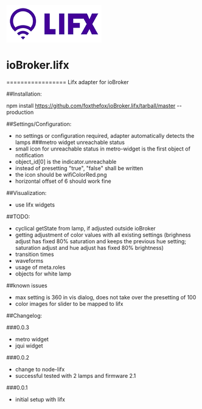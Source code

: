 ![Logo](admin/lifx_logo.png)
# ioBroker.lifx
=================
Lifx adapter for ioBroker

##Installation:

npm install https://github.com/foxthefox/ioBroker.lifx/tarball/master --production

##Settings/Configuration:
- no settings or configuration required, adapter automatically detects the lamps
###metro widget unreachable status
- small icon for unreachable status in metro-widget is the first object of notification
- object_id[0] is the indicator.unreachable
- instead of presetting "true", "false" shall be written
- the icon should be wifiColorRed.png 
- horizontal offset of 6 should work fine

##Visualization:
- use lifx widgets

##TODO:
- cyclical getState from lamp, if adjusted outside ioBroker
- getting adjustment of color values with all existing settings (brighness adjust has fixed 80% saturation and keeps the previous hue setting; saturation adjust and hue adjust has fixed 80% brightness)
- transition times
- waveforms
- usage of meta.roles
- objects for white lamp

##known issues
- max setting is 360 in vis dialog, does not take over the presetting of 100
- color images for slider to be mapped to lifx

##Changelog:

###0.0.3
- metro widget
- jqui widget

###0.0.2 
- change to node-lifx
- successful tested with 2 lamps and firmware 2.1

###0.0.1 
- initial setup with lifx
